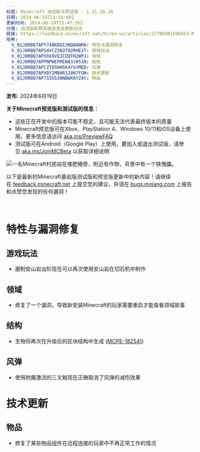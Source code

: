 ```yaml
---
标题: Minecraft 测试版与预览版 - 1.21.10.24
日期: 2024-06-19T13:18:40Z
更新时间: 2024-06-19T15:47:36Z
分类: 测试版和预览版信息及更新日志
链接: https://feedback.minecraft.net/hc/en-us/articles/27700301696653-Minecraft-Beta-Preview-1-21-10-24
哈希:
  h_01J0RBQ7APY748KDQ13NQ8ANMA: 特性与漏洞修复
  h_01J0RBQ7APS4VCZSN3T02RHE2T: 游戏玩法
  h_01J0RBQ7APXX69VQJCDQTH2WPJ: 领域
  h_01J0RBQ7APPNPWEPRENA3J051N: 结构
  h_01J0RBQ7APCZT8SHH5K4YSYMED: 风弹
  h_01J0RBQ7APXBY2MBAR328H7FGW: 技术更新
  h_01J0RBQ7AP715G530NBWX6YZ4Y: 物品
---
```


**发布:** 2024年6月19日

**关于Minecraft预览版和测试版的信息：**

- 这些正在开发中的版本可能不稳定，且可能无法代表最终版本的质量
- Minecraft预览版可在Xbox、PlayStation 4、Windows 10/11和iOS设备上使用。更多信息请访问 [aka.ms/PreviewFAQ](https://aka.ms/PreviewFAQ)
- 测试版可在Android（Google Play）上使用。要加入或退出测试版，请参见 [aka.ms/JoinMCBeta](https://aka.ms/JoinMCBeta) 以获取详细说明

![一名Minecraft村民站在堆肥桶旁，附近有作物，背景中有一个铁傀儡。](https://feedback.minecraft.net/hc/article_attachments/27701729986573)

以下是最新的Minecraft基岩版测试版和预览版更新中的新内容！请继续在 [feedback.minecraft.net](https://feedback.minecraft.net/) 上提交您的建议，并请在 [bugs.mojang.com](https://bugs.mojang.com/) 上报告和点赞您发现的任何漏洞！

 

# 特性与漏洞修复

## 游戏玩法

- 磨制安山岩台阶现在可以再次使用安山岩在切石机中制作

## 领域

- 修复了一个漏洞，导致新安装Minecraft的玩家需要重启才能查看领域故事

## 结构

- 生物将再次在升级后的区块结构中生成 ([MCPE-182541](https://bugs.mojang.com/browse/MCPE-182541))

## 风弹

- 使用附魔激流的三叉戟现在正确取消了风弹的减伤效果

# 技术更新

## 物品

- 修复了某些物品组件在远程连接的玩家中不再正常工作的情况